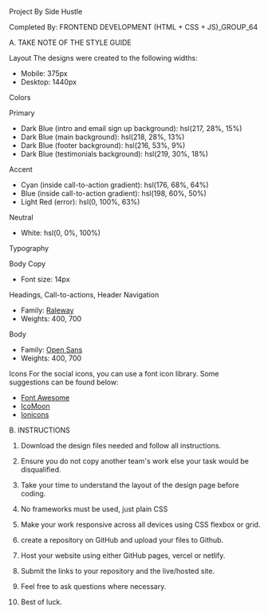 Project By Side Hustle

Completed By: FRONTEND DEVELOPMENT (HTML + CSS + JS)_GROUP_64

A. TAKE NOTE OF THE STYLE GUIDE

Layout
The designs were created to the following widths:
- Mobile: 375px
- Desktop: 1440px

Colors

Primary
- Dark Blue (intro and email sign up background): hsl(217, 28%, 15%)
- Dark Blue (main background): hsl(218, 28%, 13%)
- Dark Blue (footer background): hsl(216, 53%, 9%)
- Dark Blue (testimonials background): hsl(219, 30%, 18%)

Accent
- Cyan (inside call-to-action gradient): hsl(176, 68%, 64%)
- Blue (inside call-to-action gradient): hsl(198, 60%, 50%)
- Light Red (error): hsl(0, 100%, 63%)

Neutral
- White: hsl(0, 0%, 100%)

Typography

Body Copy
- Font size: 14px

Headings, Call-to-actions, Header Navigation
- Family: [Raleway](https://fonts.google.com/specimen/Raleway)
- Weights: 400, 700

Body
- Family: [Open Sans](https://fonts.google.com/specimen/Open+Sans)
- Weights: 400, 700

Icons
For the social icons, you can use a font icon library. Some suggestions can be found below:
- [Font Awesome](https://fontawesome.com/)
- [IcoMoon](https://icomoon.io/)
- [Ionicons](https://ionicons.com/)


B. INSTRUCTIONS

1. Download the design files needed and follow all instructions.

2. Ensure you do not copy another team's work else your task would be disqualified.

3. Take your time to understand the layout of the design page before coding.

4. No frameworks must be used, just plain CSS 

5. Make your work responsive across all devices using CSS flexbox or grid.

6. create a repository on GitHub and upload your files to Github.

7. Host your website using either GitHub pages, vercel or netlify.

8. Submit the links to your repository and the live/hosted site.

9. Feel free to ask questions where necessary.

10. Best of luck.
